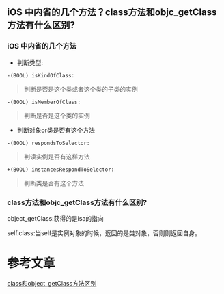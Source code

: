 ## iOS 中内省的几个方法？class方法和objc_getClass方法有什么区别?

### iOS 中内省的几个方法

- 判断类型:

`-(BOOL) isKindOfClass:`
> 判断是否是这个类或者这个类的子类的实例

`-(BOOL) isMemberOfClass:` 
> 判断是否是这个类的实例

- 判断对象or类是否有这个方法

`-(BOOL) respondsToSelector:`                      
> 判读实例是否有这样方法

`+(BOOL) instancesRespondToSelector:`

> 判断类是否有这个方法


### class方法和objc_getClass方法有什么区别?

object_getClass:获得的是isa的指向 

self.class:当self是实例对象的时候，返回的是类对象，否则则返回自身。



# 参考文章

[class和object_getClass方法区别](https://www.cnblogs.com/lybSkill/p/10186663.html)